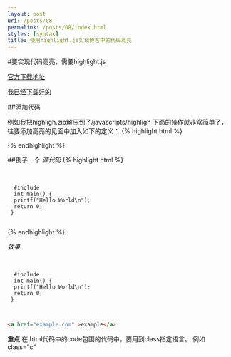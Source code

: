 ```yaml
---
layout: post
uri: /posts/08
permalink: /posts/08/index.html
styles: [syntax]
title: 使用highlight.js实现博客中的代码高亮
---
```


#要实现代码高亮，需要highlight.js

[官方下载地址](http://softwaremaniacs.org/soft/highlight/en/download/)

[我已经下载好的](/images/post/download/highlight.zip)

##添加代码

例如我把highligh.zip解压到了/javascripts/highligh
下面的操作就非常简单了，往要添加高亮的见面中加入如下的定义：
{% highlight html %}
  <link rel="stylesheet" href=/javascripts/highlight/styles/tomorrow-night-eighties.css">
  <script src="/javascripts/highlight/highlight.pack.js"></script>
  <script>hljs.initHighlighingOnLoad();</script>

{% endhighlight %}

##例子一个
*源代码*
{% highlight html %}
<pre> 
  <code class="c">
  #include <stdio.h>
  int main() {
  printf("Hello World\n");
  return 0;
 }
 </code>
</pre>
{% endhighlight %}


*效果*
<pre> 
  <code class="c">
  #include <stdio.h>
  int main() {
  printf("Hello World\n");
  return 0;
 }
 </code>
</pre>



```html

<a href="example.com" >example</a>

```

**重点**
在
html代码中的code包围的代码中，要用到class指定语言。
例如class="c"


 


